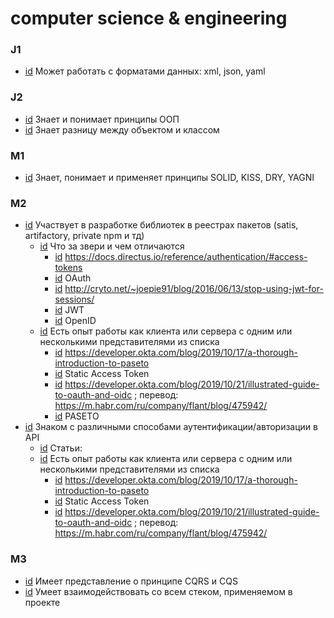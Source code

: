 # computer science & engineering

### J1

- [id](#dca50331-5695-4d1a-8388-265eb9e85909) Может работать с форматами данных: xml, json, yaml

### J2

- [id](#cb82b223-6de3-4b78-b383-9722f1921eb1) Знает и понимает принципы ООП
- [id](#a6530931-fb91-4d03-88ca-1a3891e8b460) Знает разницу между объектом и классом

### M1

- [id](#6c9ebe59-d845-4390-840f-9c470f9c6a73) Знает, понимает и применяет принципы SOLID, KISS, DRY, YAGNI

### M2

- [id](#90df1127-35ca-4b1d-ab5d-9e6d85f9d4fe) Участвует в разработке библиотек в реестрах пакетов (satis, artifactory, private npm и тд)
    - [id](#92d1877c-6e47-4f08-b87c-0344c72d5df8) Что за звери и чем отличаются
        - [id](#9c19c9e4-d7c1-480f-9126-640353144d9d) https://docs.directus.io/reference/authentication/#access-tokens
        - [id](#8b6956d0-dbae-436d-8ab5-7f72144a263f) OAuth
        - [id](#459d74e4-bf21-4c11-926c-69cea531b106) http://cryto.net/~joepie91/blog/2016/06/13/stop-using-jwt-for-sessions/
        - [id](#76bdb62e-7cca-4ad6-82b7-cf28ae16830c) JWT
        - [id](#6b4f48ea-867c-42ad-98d3-b7c58871affb) OpenID
    - [id](#ca871ca4-2082-4003-aeae-a99641c2834b) Есть опыт работы как клиента или сервера с одним или несколькими представителями из списка
        - [id](#bc3f6138-6886-4160-83b2-ca98d4909209) https://developer.okta.com/blog/2019/10/17/a-thorough-introduction-to-paseto
        - [id](#bd3a78d8-d304-4da3-a6a9-fa655d26fa93) Static Access Token
        - [id](#99252cd7-f707-4c6c-801d-439faa031604) https://developer.okta.com/blog/2019/10/21/illustrated-guide-to-oauth-and-oidc ; перевод: https://m.habr.com/ru/company/flant/blog/475942/
        - [id](#9d031e23-5a22-4828-85d6-e2d5b9627bed) PASETO
- [id](#b5f11991-1581-4450-a5e8-70e564cdd0dd) Знаком с различными способами аутентификации/авторизации в API
    - [id](#f46b87f1-aae0-4007-b79e-4bcc6413a59c) Статьи:
    - [id](#0fa79f85-526f-418e-bf50-a0605868537c) Есть опыт работы как клиента или сервера с одним или несколькими представителями из списка
        - [id](#be1050e2-4b28-4fad-82f0-dafa93b41868) https://developer.okta.com/blog/2019/10/17/a-thorough-introduction-to-paseto
        - [id](#8a8c94f5-88ba-4e68-bae5-de0847bdf5ea) Static Access Token
        - [id](#cb38250f-0672-4585-9ed5-426093e27a4e) https://developer.okta.com/blog/2019/10/21/illustrated-guide-to-oauth-and-oidc ; перевод: https://m.habr.com/ru/company/flant/blog/475942/

### M3

- [id](#ebf62191-23da-4477-b681-8aa7a0d631b7) Имеет представление о принципе CQRS и CQS
- [id](#d57f2d48-bc3a-4d5d-8883-e66f1f402a5a) Умеет взаимодействовать со всем стеком, применяемом в проекте

